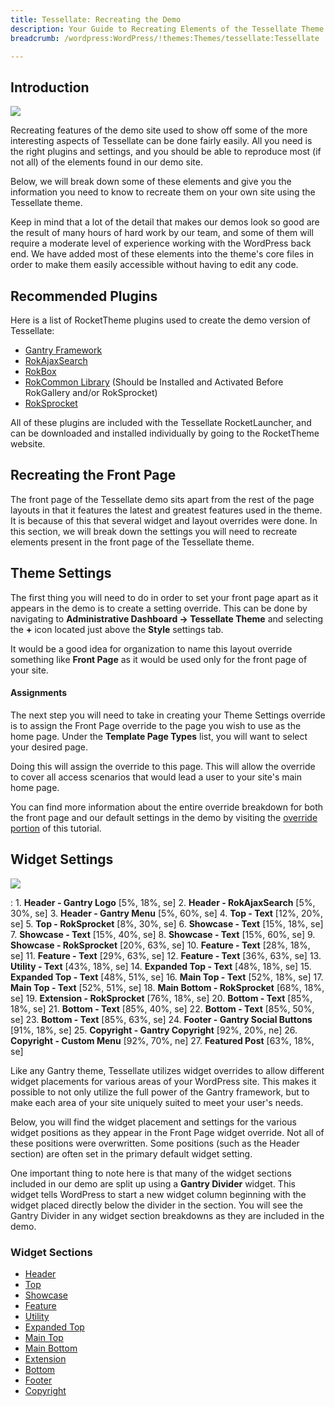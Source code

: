 ```yaml
---
title: Tessellate: Recreating the Demo
description: Your Guide to Recreating Elements of the Tessellate Theme for WordPress
breadcrumb: /wordpress:WordPress/!themes:Themes/tessellate:Tessellate

---
```


Introduction
-----

![][Tessellate]

Recreating features of the demo site used to show off some of the more interesting aspects of Tessellate can be done fairly easily. All you need is the right plugins and settings, and you should be able to reproduce most (if not all) of the elements found in our demo site.

Below, we will break down some of these elements and give you the information you need to know to recreate them on your own site using the Tessellate theme.

Keep in mind that a lot of the detail that makes our demos look so good are the result of many hours of hard work by our team, and some of them will require a moderate level of experience working with the WordPress back end. We have added most of these elements into the theme's core files in order to make them easily accessible without having to edit any code.

Recommended Plugins
-----

Here is a list of RocketTheme plugins used to create the demo version of Tessellate:

* [Gantry Framework][gantry]
* [RokAjaxSearch][rokajaxsearch]
* [RokBox][rokbox]
* [RokCommon Library](http://www.rockettheme.com/wordpress/plugins/rokutilities) (Should be Installed and Activated Before RokGallery and/or RokSprocket)
* [RokSprocket][roksprocket]

All of these plugins are included with the Tessellate RocketLauncher, and can be downloaded and installed individually by going to the RocketTheme website.

Recreating the Front Page
-----

The front page of the Tessellate demo sits apart from the rest of the page layouts in that it features the latest and greatest features used in the theme. It is because of this that several widget and layout overrides were done. In this section, we will break down the settings you will need to recreate elements present in the front page of the Tessellate theme.

Theme Settings
-----

The first thing you will need to do in order to set your front page apart as it appears in the demo is to create a setting override. This can be done by navigating to **Administrative Dashboard -> Tessellate Theme** and selecting the **+** icon located just above the **Style** settings tab.

It would be a good idea for organization to name this layout override something like **Front Page** as it would be used only for the front page of your site.

#### Assignments

The next step you will need to take in creating your Theme Settings override is to assign the Front Page override to the page you wish to use as the home page. Under the **Template Page Types** list, you will want to select your desired page.

Doing this will assign the override to this page. This will allow the override to cover all access scenarios that would lead a user to your site's main home page.

You can find more information about the entire override breakdown for both the front page and our default settings in the demo by visiting the [override portion][demooverride] of this tutorial.

Widget Settings
-----

![][theme]

:   1. **Header - Gantry Logo** [5%, 18%, se]
    2. **Header - RokAjaxSearch** [5%, 30%, se]
    3. **Header - Gantry Menu**  [5%, 60%, se]
    4. **Top - Text** [12%, 20%, se]
    5. **Top - RokSprocket**  [8%, 30%, se]
    6. **Showcase - Text**  [15%, 18%, se]
    7. **Showcase - Text**  [15%, 40%, se]
    8. **Showcase - Text**  [15%, 60%, se]
    9. **Showcase - RokSprocket**  [20%, 63%, se]
    10. **Feature - Text**  [28%, 18%, se]
    11. **Feature - Text** [29%, 63%, se]
    12. **Feature - Text** [36%, 63%, se]
    13. **Utility - Text** [43%, 18%, se]
    14. **Expanded Top - Text** [48%, 18%, se]
    15. **Expanded Top - Text** [48%, 51%, se]
    16. **Main Top - Text** [52%, 18%, se]
    17. **Main Top - Text** [52%, 51%, se]
    18. **Main Bottom - RokSprocket** [68%, 18%, se]
    19. **Extension - RokSprocket** [76%, 18%, se]
    20. **Bottom - Text** [85%, 18%, se]
    21. **Bottom - Text** [85%, 40%, se]
    22. **Bottom - Text** [85%, 50%, se]
    23. **Bottom - Text** [85%, 63%, se]
    24. **Footer - Gantry Social Buttons** [91%, 18%, se]
    25. **Copyright - Gantry Copyright** [92%, 20%, ne]
    26. **Copyright - Custom Menu** [92%, 70%, ne]
    27. **Featured Post** [63%, 18%, se]

Like any Gantry theme, Tessellate utilizes widget overrides to allow different widget placements for various areas of your WordPress site. This makes it possible to not only utilize the full power of the Gantry framework, but to make each area of your site uniquely suited to meet your user's needs.

Below, you will find the widget placement and settings for the various widget positions as they appear in the Front Page widget override. Not all of these positions were overwritten. Some positions (such as the Header section) are often set in the primary default widget setting.

One important thing to note here is that many of the widget sections included in our demo are split up using a **Gantry Divider** widget. This widget tells WordPress to start a new widget column beginning with the widget placed directly below the divider in the section. You will see the Gantry Divider in any widget section breakdowns as they are included in the demo.

### Widget Sections

* [Header][header]
* [Top][top]
* [Showcase][showcase]
* [Feature][feature]
* [Utility][utility]
* [Expanded Top][expandedtop]
* [Main Top][maintop]
* [Main Bottom][mainbottom]
* [Extension][extension]
* [Bottom][bottom]
* [Footer][footer]
* [Copyright][copyright]

[gantry]: http://gantry-framework.org/download
[rokajaxsearch]: http://www.rockettheme.com/wordpress/plugins/rokajaxsearch
[rokbox]: http://www.rockettheme.com/wordpress/plugins/rokbox
[roksprocket]: http://www.rockettheme.com/wordpress/plugins/roksprocket
[Tessellate]: assets/tessellate.jpeg
[roksprocket]: ../../plugins/roksprocket/
[faq]: faq.md
[menu]: ../../start/menu.md
[override]: http://gantry-framework.org/documentation/wordpress/configure/
[header]: demo_header.md
[top]: demo_top.md
[showcase]: demo_showcase.md
[feature]: demo_feature.md
[maintop]: demo_maintop.md
[bottom]: demo_bottom.md
[expandedtop]: demo_expandedtop.md
[mainbottom]: demo_mainbottom.md
[extension]: demo_extension.md
[utility]: demo_utility.md
[copyright]: demo_copyright.md
[bottom]: demo_bottom.md
[post]: demo_posts.md
[footer]: demo_footer.md
[demooverride]: demo_override.md
[sidepanelimage]: assets/demo_4.jpg
[theme]: assets/tessellate2.jpeg
[scroll]: assets/scrollwidget.jpg
